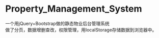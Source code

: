 # Property_Management_System
一个用jQuery+Bootstrap做的静态物业后台管理系统<br>
做了分页，数据增删查改，权限管理，用localStorage存储数据到浏览器中。
